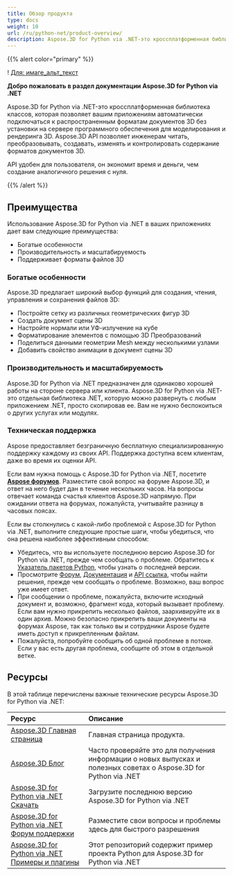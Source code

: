 ```yaml
---
title: Обзор продукта
type: docs
weight: 10
url: /ru/python-net/product-overview/
description: Aspose.3D for Python via .NET-это кроссплатформенная библиотека классов, которая позволяет вашим приложениям автоматически подключаться к распространенным форматам документов 3D без установки на сервере программного обеспечения для моделирования и рендеринга 3D. Aspose.3D API позволяет инженерам читать, преобразовывать, создавать, изменять и контролировать содержание форматов документов 3D.
---
```

{{% alert color="primary" %}} 

! [Для: имаге_альт_текст](/3d/ru/python-net/home_1.png)

**Добро пожаловать в раздел документации Aspose.3D for Python via .NET**

Aspose.3D for Python via .NET-это кроссплатформенная библиотека классов, которая позволяет вашим приложениям автоматически подключаться к распространенным форматам документов 3D без установки на сервере программного обеспечения для моделирования и рендеринга 3D. Aspose.3D API позволяет инженерам читать, преобразовывать, создавать, изменять и контролировать содержание форматов документов 3D.

API удобен для пользователя, он экономит время и деньги, чем создание аналогичного решения с нуля.

{{% /alert %}} 
##  **Преимущества**
Использование Aspose.3D for Python via .NET в ваших приложениях дает вам следующие преимущества:

- Богатые особенности
- Производительность и масштабируемость
- Поддерживает форматы файлов 3D
###  **Богатые особенности**
Aspose.3D предлагает широкий выбор функций для создания, чтения, управления и сохранения файлов 3D:

- Постройте сетку из различных геометрических фигур 3D
- Создать документ сцены 3D
- Настройте нормали или УФ-излучение на кубе
- Форматирование элементов с помощью 3D Преобразований
- Поделиться данными геометрии Mesh между несколькими узлами
- Добавить свойство анимации в документ сцены 3D
###  **Производительность и масштабируемость**
Aspose.3D for Python via .NET предназначен для одинаково хорошей работы на стороне сервера или клиента. Aspose.3D for Python via .NET-это отдельная библиотека .NET, которую можно развернуть с любым приложением .NET, просто скопировав ее. Вам не нужно беспокоиться о других услугах или модулях.
###  **Техническая поддержка**
Aspose предоставляет безграничную бесплатную специализированную поддержку каждому из своих API. Поддержка доступна всем клиентам, даже во время их оценки API.

Если вам нужна помощь с Aspose.3D for Python via .NET, посетите [**Aspose форумов**](https://forum.aspose.com/). Разместите свой вопрос на форуме Aspose.3D, и ответ на него будет дан в течение нескольких часов. На вопросы отвечает команда счастья клиентов Aspose.3D напрямую. При ожидании ответа на форумах, пожалуйста, учитывайте разницу в часовых поясах.

Если вы столкнулись с какой-либо проблемой с Aspose.3D for Python via .NET, выполните следующие простые шаги, чтобы убедиться, что она решена наиболее эффективным способом:

- Убедитесь, что вы используете последнюю версию Aspose.3D for Python via .NET, прежде чем сообщать о проблеме. Обратитесь к [Указатель пакетов Python](https://pypi.org/project/aspose-3d/), чтобы узнать о последней версии.
- Просмотрите [Форум](https://forum.aspose.com/c/3d), [Документация](/3d/ru/python-net/) и [API ссылка](https://reference.aspose.com/3d/net), чтобы найти решения, прежде чем сообщать о проблеме. Возможно, ваш вопрос уже имеет ответ.
- При сообщении о проблеме, пожалуйста, включите исходный документ и, возможно, фрагмент кода, который вызывает проблему. Если вам нужно прикрепить несколько файлов, заархивируйте их в один архив. Можно безопасно прикрепить ваши документы на форумах Aspose, так как только вы и сотрудники Aspose будете иметь доступ к прикрепленным файлам.
- Пожалуйста, попробуйте сообщить об одной проблеме в потоке. Если у вас есть другая проблема, сообщите об этом в отдельной ветке.
##  **Ресурсы**
В этой таблице перечислены важные технические ресурсы Aspose.3D for Python via .NET:

|**Ресурс**|**Описание**|
| :- | :- |
|[Aspose.3D Главная страница](https://products.aspose.com/3d/python-net/)|Главная страница продукта.|
|[Aspose.3D Блог](https://blog.aspose.com/category/3d/)|Часто проверяйте это для получения информации о новых выпусках и полезных советах о Aspose.3D for Python via .NET|
|[Aspose.3D for Python via .NET Скачать](https://pypi.org/project/aspose-3d/)|Загрузите последнюю версию Aspose.3D for Python via .NET|
|[Aspose.3D for Python via .NET Форум поддержки](https://forum.aspose.com/c/3d/18)|Разместите свои вопросы и проблемы здесь для быстрого разрешения|
|[Aspose.3D for Python via .NET Примеры и плагины](https://github.com/aspose-3d/Aspose.3D-for-Python-via-.NET)|Этот репозиторий содержит пример проекта Python для Aspose.3D for Python via .NET|

